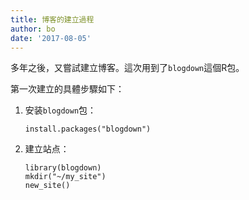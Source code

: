 ```yaml
---
title: 博客的建立過程
author: bo
date: '2017-08-05'
---
```


多年之後，又嘗試建立博客。這次用到了`blogdown`這個R包。

第一次建立的具體步驟如下：

1. 安装`blogdown`包：  

    ```
    install.packages("blogdown")
    ```
2. 建立站点：

    ```
    library(blogdown)
    mkdir("~/my_site")
    new_site()
    ```
